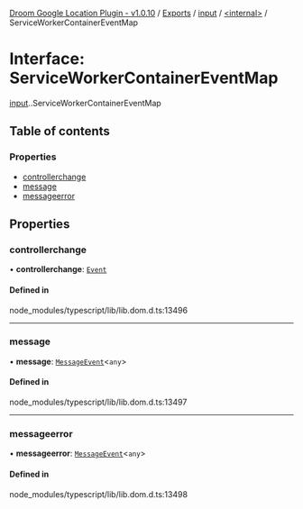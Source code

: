 [Droom Google Location Plugin - v1.0.10](../README.md) / [Exports](../modules.md) / [input](../modules/input.md) / [<internal\>](../modules/input._internal_.md) / ServiceWorkerContainerEventMap

# Interface: ServiceWorkerContainerEventMap

[input](../modules/input.md).[<internal>](../modules/input._internal_.md).ServiceWorkerContainerEventMap

## Table of contents

### Properties

- [controllerchange](input._internal_.ServiceWorkerContainerEventMap.md#controllerchange)
- [message](input._internal_.ServiceWorkerContainerEventMap.md#message)
- [messageerror](input._internal_.ServiceWorkerContainerEventMap.md#messageerror)

## Properties

### controllerchange

• **controllerchange**: [`Event`](../modules/input._internal_.md#event)

#### Defined in

node_modules/typescript/lib/lib.dom.d.ts:13496

___

### message

• **message**: [`MessageEvent`](../modules/input._internal_.md#messageevent)<`any`\>

#### Defined in

node_modules/typescript/lib/lib.dom.d.ts:13497

___

### messageerror

• **messageerror**: [`MessageEvent`](../modules/input._internal_.md#messageevent)<`any`\>

#### Defined in

node_modules/typescript/lib/lib.dom.d.ts:13498
